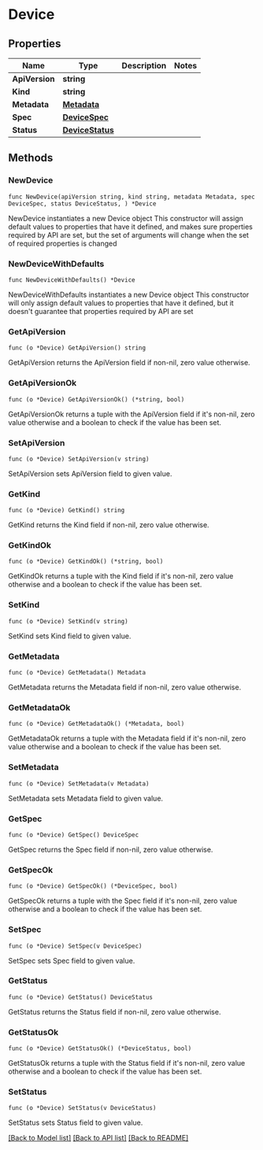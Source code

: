 # Device

## Properties

Name | Type | Description | Notes
------------ | ------------- | ------------- | -------------
**ApiVersion** | **string** |  | 
**Kind** | **string** |  | 
**Metadata** | [**Metadata**](Metadata.md) |  | 
**Spec** | [**DeviceSpec**](DeviceSpec.md) |  | 
**Status** | [**DeviceStatus**](DeviceStatus.md) |  | 

## Methods

### NewDevice

`func NewDevice(apiVersion string, kind string, metadata Metadata, spec DeviceSpec, status DeviceStatus, ) *Device`

NewDevice instantiates a new Device object
This constructor will assign default values to properties that have it defined,
and makes sure properties required by API are set, but the set of arguments
will change when the set of required properties is changed

### NewDeviceWithDefaults

`func NewDeviceWithDefaults() *Device`

NewDeviceWithDefaults instantiates a new Device object
This constructor will only assign default values to properties that have it defined,
but it doesn't guarantee that properties required by API are set

### GetApiVersion

`func (o *Device) GetApiVersion() string`

GetApiVersion returns the ApiVersion field if non-nil, zero value otherwise.

### GetApiVersionOk

`func (o *Device) GetApiVersionOk() (*string, bool)`

GetApiVersionOk returns a tuple with the ApiVersion field if it's non-nil, zero value otherwise
and a boolean to check if the value has been set.

### SetApiVersion

`func (o *Device) SetApiVersion(v string)`

SetApiVersion sets ApiVersion field to given value.


### GetKind

`func (o *Device) GetKind() string`

GetKind returns the Kind field if non-nil, zero value otherwise.

### GetKindOk

`func (o *Device) GetKindOk() (*string, bool)`

GetKindOk returns a tuple with the Kind field if it's non-nil, zero value otherwise
and a boolean to check if the value has been set.

### SetKind

`func (o *Device) SetKind(v string)`

SetKind sets Kind field to given value.


### GetMetadata

`func (o *Device) GetMetadata() Metadata`

GetMetadata returns the Metadata field if non-nil, zero value otherwise.

### GetMetadataOk

`func (o *Device) GetMetadataOk() (*Metadata, bool)`

GetMetadataOk returns a tuple with the Metadata field if it's non-nil, zero value otherwise
and a boolean to check if the value has been set.

### SetMetadata

`func (o *Device) SetMetadata(v Metadata)`

SetMetadata sets Metadata field to given value.


### GetSpec

`func (o *Device) GetSpec() DeviceSpec`

GetSpec returns the Spec field if non-nil, zero value otherwise.

### GetSpecOk

`func (o *Device) GetSpecOk() (*DeviceSpec, bool)`

GetSpecOk returns a tuple with the Spec field if it's non-nil, zero value otherwise
and a boolean to check if the value has been set.

### SetSpec

`func (o *Device) SetSpec(v DeviceSpec)`

SetSpec sets Spec field to given value.


### GetStatus

`func (o *Device) GetStatus() DeviceStatus`

GetStatus returns the Status field if non-nil, zero value otherwise.

### GetStatusOk

`func (o *Device) GetStatusOk() (*DeviceStatus, bool)`

GetStatusOk returns a tuple with the Status field if it's non-nil, zero value otherwise
and a boolean to check if the value has been set.

### SetStatus

`func (o *Device) SetStatus(v DeviceStatus)`

SetStatus sets Status field to given value.



[[Back to Model list]](../README.md#documentation-for-models) [[Back to API list]](../README.md#documentation-for-api-endpoints) [[Back to README]](../README.md)


